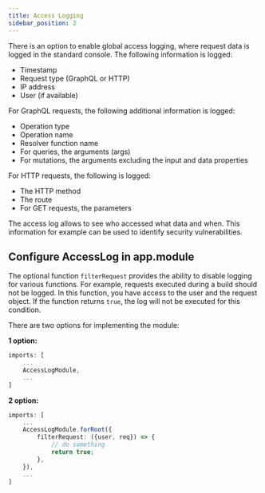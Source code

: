 ```yaml
---
title: Access Logging
sidebar_position: 2
---
```


There is an option to enable global access logging, where request data is logged in the standard console. The following information is logged:

-   Timestamp
-   Request type (GraphQL or HTTP)
-   IP address
-   User (if available)

For GraphQL requests, the following additional information is logged:

-   Operation type
-   Operation name
-   Resolver function name
-   For queries, the arguments (args)
-   For mutations, the arguments excluding the input and data properties

For HTTP requests, the following is logged:

-   The HTTP method
-   The route
-   For GET requests, the parameters

The access log allows to see who accessed what data and when. This information for example can be used to identify security vulnerabilities.

## Configure AccessLog in app.module

The optional function `filterRequest` provides the ability to disable logging for various functions. For example, requests executed during a build should not be logged. In this function, you have access to the user and the request object. If the function returns `true`, the log will not be executed for this condition.

There are two options for implementing the module:

**1 option:**

```ts
imports: [
    ...
    AccessLogModule,
    ...
]
```

**2 option:**

```ts
imports: [
    ...
    AccessLogModule.forRoot({
        filterRequest: ({user, req}) => {
            // do something
            return true;
        },
    }),
    ...
]
```
